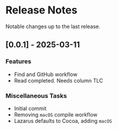 # Release Notes

Notable changes up to the last release.

<!-- generated by git-cliff -->

## [0.0.1] - 2025-03-11

### Features

- Find and GitHub workflow
- Read completed. Needs column TLC

### Miscellaneous Tasks

- Initial commit
- Removing `macOS` compile workflow
- Lazarus defaults to Cocoa, adding `macOS`

